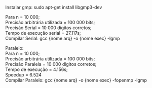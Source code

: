 Instalar gmp: sudo apt-get install libgmp3-dev

Para n = 10 000;  
Precisão arbitrária utilizada = 100 000 bits;  
Precisão Serial = 10 000 digitos corretos;  
Tempo de execução serial = 27.117s;  
Compilar Serial: gcc {nome arq} -o {nome exec} -lgmp

Paralelo:  
Para n = 10 000;  
Precisão arbitrária utilizada = 100 000 bits;  
Precisão Paralela = 10 000 digitos corretos;  
Tempo de execução = 4.156s;  
Speedup = 6.524  
Compilar Paralelo: gcc {nome arq} -o {nome exec} -fopenmp -lgmp
